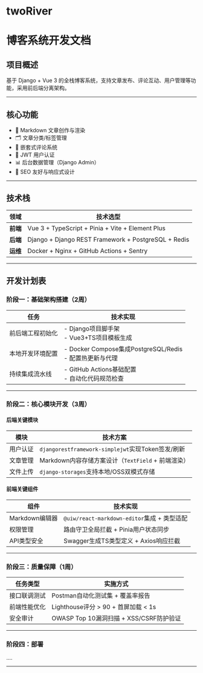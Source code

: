 # twoRiver
# 博客系统开发文档

## 项目概述

基于 Django + Vue 3 的全栈博客系统，支持文章发布、评论互动、用户管理等功能，采用前后端分离架构。

---

## 核心功能

- 📝 Markdown 文章创作与渲染
- 🗂️ 文章分类/标签管理
- 💬 嵌套式评论系统
- 🔐 JWT 用户认证
- 📊 后台数据管理（Django Admin）
- 🚀 SEO 友好与响应式设计

---

## 技术栈

| 领域     | 技术选型                                                |
| ------ | --------------------------------------------------- |
| **前端** | Vue 3 + TypeScript + Pinia + Vite + Element Plus    |
| **后端** | Django + Django REST Framework + PostgreSQL + Redis |
| **运维** | Docker + Nginx + GitHub Actions + Sentry            |

---

## 开发计划表

### 阶段一：基础架构搭建（2周）

| 任务       | 技术实现                                             |
| -------- | ------------------------------------------------ |
| 前后端工程初始化 | - Django项目脚手架<br>- Vue3+TS项目模板生成                 |
| 本地开发环境配置 | - Docker Compose集成PostgreSQL/Redis<br>- 配置热更新与代理 |
| 持续集成流水线  | - GitHub Actions基础配置<br>- 自动化代码规范检查              |

---

### 阶段二：核心模块开发（3周）

#### 后端关键模块

| 模块   | 技术方案                                        |
| ---- | ------------------------------------------- |
| 用户认证 | `djangorestframework-simplejwt`实现Token签发/刷新 |
| 文章管理 | Markdown内容存储方案设计（`TextField` + 前端渲染）        |
| 文件上传 | `django-storages`支持本地/OSS双模式存储              |

#### 前端关键组件

| 组件          | 技术实现                                  |
| ----------- | ------------------------------------- |
| Markdown编辑器 | `@uiw/react-markdown-editor`集成 + 类型适配 |
| 权限管理        | 路由守卫全局拦截 + Pinia用户状态同步                |
| API类型安全     | Swagger生成TS类型定义 + Axios响应拦截           |

---

### 阶段三：质量保障（1周）

| 任务类型   | 实施方式                            |
| ------ | ------------------------------- |
| 接口联调测试 | Postman自动化测试集 + 覆盖率报告           |
| 前端性能优化 | Lighthouse评分 > 90 + 首屏加载 < 1s   |
| 安全审计   | OWASP Top 10漏洞扫描 + XSS/CSRF防护验证 |

---

### 阶段四：部署
....

---